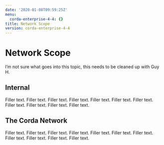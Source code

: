 ```yaml
---
date: '2020-01-08T09:59:25Z'
menu:
  corda-enterprise-4-4: {}
title: Network Scope
version: corda-enterprise-4-4
---
```



# Network Scope

I’m not sure what goes into this topic, this needs to be cleaned up with Guy H.


## Internal

Filler text. Filler text. Filler text. Filler text. Filler text. Filler text. Filler text. Filler text. Filler text. Filler text. Filler text.


## The Corda Network

Filler text. Filler text. Filler text. Filler text. Filler text. Filler text. Filler text. Filler text. Filler text. Filler text. Filler text.



